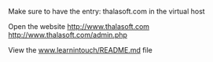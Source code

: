 Make sure to have the entry:
thalasoft.com in the virtual host

Open the website
http://www.thalasoft.com
http://www.thalasoft.com/admin.php

View the www.learnintouch/README.md file
